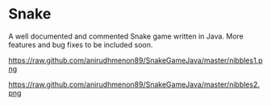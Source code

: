 Snake
=============

A well documented and commented Snake game written in Java. More features and bug fixes to be included soon.

https://raw.github.com/anirudhmenon89/SnakeGameJava/master/nibbles1.png

https://raw.github.com/anirudhmenon89/SnakeGameJava/master/nibbles2.png


